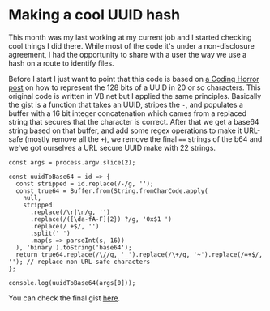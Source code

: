 Making a cool UUID hash
=======================

This month was my last working at my current job and I started checking cool things I did there. While most of the code it's under a non-disclosure agreement, I had the opportunity to share with a user the way we use a hash on a route to identify files.

Before I start I just want to point that this code is based on [a Coding Horror post](https://blog.codinghorror.com/equipping-our-ascii-armor/) on how to represent the 128 bits of a UUID in 20 or so characters. This original code is written in VB.net but I applied the same principles. Basically the gist is a function that takes an UUID, stripes the `-`, and populates a buffer with a 16 bit integer concatenation which cames from a replaced string that secures that the character is correct. After that we get a base64 string based on that buffer, and add some regex operations to make it URL-safe (mostly remove all the `+`), we remove the final `==` strings of the b64 and we've got ourselves a URL secure UUID make with 22 strings.  

```
const args = process.argv.slice(2);

const uuidToBase64 = id => {
  const stripped = id.replace(/-/g, '');
  const true64 = Buffer.from(String.fromCharCode.apply(
    null,
    stripped
      .replace(/\r|\n/g, '')
      .replace(/([\da-fA-F]{2}) ?/g, '0x$1 ')
      .replace(/ +$/, '')
      .split(' ')
      .map(s => parseInt(s, 16))
  ), 'binary').toString('base64');
  return true64.replace(/\//g, '_').replace(/\+/g, '~').replace(/=+$/, ''); // replace non URL-safe characters
};

console.log(uuidToBase64(args[0]));
```

You can check the final gist [here](https://gist.github.com/carmon/ea9b784be11fe0ea90589f7175305359).
